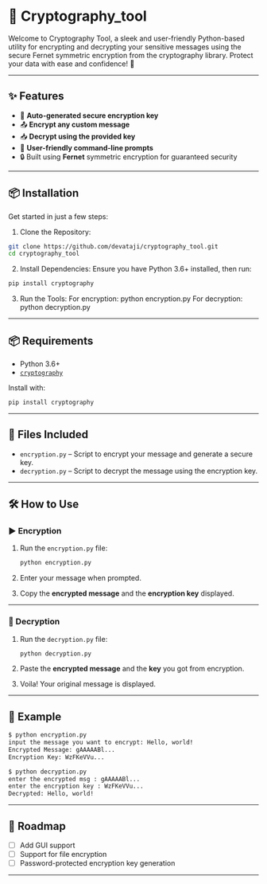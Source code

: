 # 🔐 Cryptography_tool

Welcome to Cryptography Tool, a sleek and user-friendly Python-based utility for encrypting and decrypting your sensitive messages using the secure Fernet symmetric encryption from the cryptography library. Protect your data with ease and confidence! 🚀

---

## ✨ Features

- 🔑 **Auto-generated secure encryption key**
- 📤 **Encrypt any custom message**
- 📥 **Decrypt using the provided key**
- 💬 **User-friendly command-line prompts**
- 🔒 Built using **Fernet** symmetric encryption for guaranteed security

---


## 📦 Installation
Get started in just a few steps:

1. Clone the Repository:
```bash
git clone https://github.com/devataji/cryptography_tool.git
cd cryptography_tool
 ```
2. Install Dependencies: Ensure you have Python 3.6+ installed, then run:
```bash
pip install cryptography
```
3. Run the Tools:
For encryption: python encryption.py
For decryption: python decryption.py

---

## 📦 Requirements

- Python 3.6+
- [`cryptography`](https://pypi.org/project/cryptography/)

Install with:
```bash
pip install cryptography
```

---

## 📁 Files Included

- `encryption.py` – Script to encrypt your message and generate a secure key.
- `decryption.py` – Script to decrypt the message using the encryption key.

---
## 🛠️ How to Use

### ▶️ Encryption

1. Run the `encryption.py` file:
   ```bash
   python encryption.py
   ```

2. Enter your message when prompted.

3. Copy the **encrypted message** and the **encryption key** displayed.

---

### 🔁 Decryption

1. Run the `decryption.py` file:
   ```bash
   python decryption.py
   ```

2. Paste the **encrypted message** and the **key** you got from encryption.

3. Voila! Your original message is displayed.

---

## 🧪 Example

```bash
$ python encryption.py
input the message you want to encrypt: Hello, world!
Encrypted Message: gAAAAABl...
Encryption Key: WzFKeVVu...

$ python decryption.py
enter the encrypted msg : gAAAAABl...
enter the encryption key : WzFKeVVu...
Decrypted: Hello, world!
```

---
## 🚧 Roadmap

- [ ] Add GUI support
- [ ] Support for file encryption
- [ ] Password-protected encryption key generation

---
